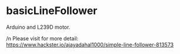 # basicLineFollower
Arduino and L239D motor.

/n
Please visit for more detail: 
https://www.hackster.io/ajayadahal1000/simple-line-follower-813573
